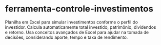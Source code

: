 # ferramenta-controle-investimentos
Planilha em Excel para simular investimentos conforme o perfil do investidor. Calcula automaticamente total investido, patrimônio, dividendos e retorno. Usa conceitos avançados de Excel para ajudar na tomada de decisões, considerando aporte, tempo e taxa de rendimento.
